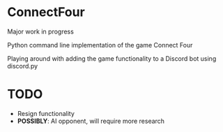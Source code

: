 # ConnectFour

Major work in progress

Python command line implementation of the game Connect Four

Playing around with adding the game functionality to a Discord bot using discord.py

# TODO

- Resign functionality
- **POSSIBLY**: AI opponent, will require more research